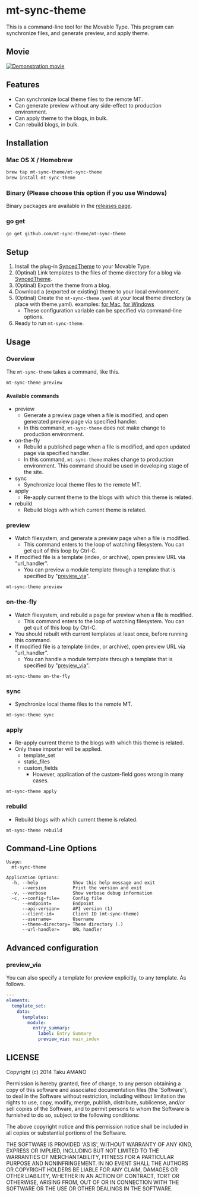 # mt-sync-theme

This is a command-line tool for the Movable Type. This program can synchronize files, and generate preview, and apply theme.


## Movie

[![Demonstration movie](http://img.youtube.com/vi/UQ6CqNzc_Dg/0.jpg)](http://youtu.be/UQ6CqNzc_Dg)


## Features

* Can synchronize local theme files to the remote MT.
* Can generate preview without any side-effect to production environment.
* Can apply theme to the blogs, in bulk.
* Can rebuild blogs, in bulk.


## Installation

### Mac OS X / Homebrew

```sh
brew tap mt-sync-theme/mt-sync-theme
brew install mt-sync-theme
```

### Binary (Please choose this option if you use Windows)

Binary packages are available in the [releases page](https://github.com/mt-sync-theme/mt-sync-theme/releases).

### go get

```sh
go get github.com/mt-sync-theme/mt-sync-theme
```

## Setup

1. Install the plug-in [SyncedTheme](https://github.com/mt-sync-theme/mt-plugin-SyncedTheme/releases) to your Movable Type.
1. (Optinal) Link templates to the files of theme directory for a blog via [SyncedTheme](https://github.com/mt-sync-theme/mt-plugin-SyncedTheme/releases).
1. (Optinal) Export the theme from a blog.
1. Download a (exported or existing) theme to your local environment.
1. (Optinal) Create the `mt-sync-theme.yaml` at your local theme directory (a place with theme.yaml). examples: [for Mac](https://github.com/mt-sync-theme/mt-sync-theme/blob/master/example/mt-sync-theme.yaml), [for Windows](https://github.com/mt-sync-theme/mt-sync-theme/blob/master/example/windows/mt-sync-theme.yaml)
    * These configuration variable can be specified via command-line options.
1. Ready to run `mt-sync-theme`.


## Usage

### Overview

The `mt-sync-theme` takes a command, like this.
```
mt-sync-theme preview
```

#### Available commands

* preview
    * Generate a preview page when a file is modified, and open generated preview page via specified handler.
    * In this command, `mt-sync-theme` does not make change to production environment.
* on-the-fly
    * Rebuild a published page when a file is modified, and open updated page via specified handler.
    * In this command, `mt-sync-theme` makes change to production environment. This command should be used in developing stage of the site.
* sync
    * Synchronize local theme files to the remote MT.
* apply
    * Re-apply current theme to the blogs with which this theme is related.
* rebuild
    * Rebuild blogs with which current theme is related.

### preview

* Watch filesystem, and generate a preview page when a file is modified.
    * This command enters to the loop of watching filesystem. You can get quit of this loop by Ctrl-C.
* If modified file is a template (index, or archive), open preview URL via "url_handler".
    * You can preview a module template through a template that is specified by "[preview_via](#preview_via)".

```
mt-sync-theme preview
```

### on-the-fly

* Watch filesystem, and rebuild a page for preview when a file is modified.
    * This command enters to the loop of watching filesystem. You can get quit of this loop by Ctrl-C.
* You should rebuilt with current templates at least once, before running this command.
* If modified file is a template (index, or archive), open preview URL via "url_handler".
    * You can handle a module template through a template that is specified by "[preview_via](#preview_via)".

```
mt-sync-theme on-the-fly
```

### sync

* Synchronize local theme files to the remote MT.

```
mt-sync-theme sync
```

### apply

* Re-apply current theme to the blogs with which this theme is related.
* Only these importer will be applied.
    * template_set
    * static_files
    * custom_fields
        * However, application of the custom-field goes wrong in many cases.

```
mt-sync-theme apply
```

### rebuild

* Rebuild blogs with which current theme is related.

```
mt-sync-theme rebuild
```


## Command-Line Options

```
Usage:
  mt-sync-theme

Application Options:
  -h, --help             Show this help message and exit
      --version          Print the version and exit
  -v, --verbose          Show verbose debug information
  -c, --config-file=     Config file
      --endpoint=        Endpoint
      --api-version=     API version (1)
      --client-id=       Client ID (mt-sync-theme)
      --username=        Username
      --theme-directory= Theme directory (.)
      --url-handler=     URL handler
```


## Advanced configuration

### preview_via

You can also specify a template for preview explicitly, to any template. As follows.

```yaml
--- 
elements: 
  template_set: 
    data: 
      templates: 
        module: 
          entry_summary: 
            label: Entry Summary
            preview_via: main_index
```


## LICENSE

Copyright (c) 2014 Taku AMANO

Permission is hereby granted, free of charge, to any person obtaining
a copy of this software and associated documentation files (the
'Software'), to deal in the Software without restriction, including
without limitation the rights to use, copy, modify, merge, publish,
distribute, sublicense, and/or sell copies of the Software, and to
permit persons to whom the Software is furnished to do so, subject to
the following conditions:

The above copyright notice and this permission notice shall be
included in all copies or substantial portions of the Software.

THE SOFTWARE IS PROVIDED 'AS IS', WITHOUT WARRANTY OF ANY KIND,
EXPRESS OR IMPLIED, INCLUDING BUT NOT LIMITED TO THE WARRANTIES OF
MERCHANTABILITY, FITNESS FOR A PARTICULAR PURPOSE AND NONINFRINGEMENT.
IN NO EVENT SHALL THE AUTHORS OR COPYRIGHT HOLDERS BE LIABLE FOR ANY
CLAIM, DAMAGES OR OTHER LIABILITY, WHETHER IN AN ACTION OF CONTRACT,
TORT OR OTHERWISE, ARISING FROM, OUT OF OR IN CONNECTION WITH THE
SOFTWARE OR THE USE OR OTHER DEALINGS IN THE SOFTWARE.
